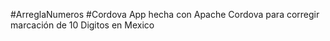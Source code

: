 #ArreglaNumeros #Cordova
App hecha con Apache Cordova para corregir marcación de 10 Digitos en Mexico
